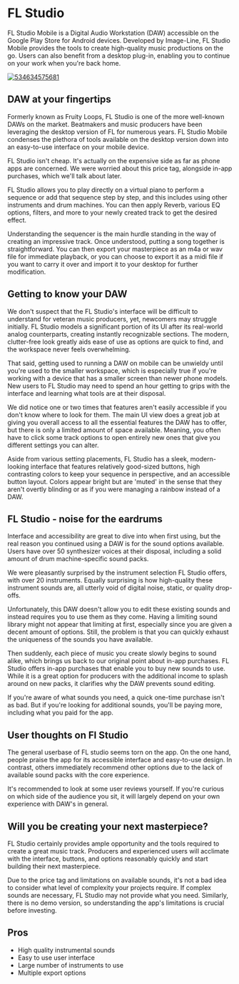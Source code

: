 # FL Studio
FL Studio Mobile is a Digital Audio Workstation (DAW) accessible on the Google Play Store for Android devices. Developed by Image-Line, FL Studio Mobile provides the tools to create high-quality music productions on the go. Users can also benefit from a desktop plug-in, enabling you to continue on your work when you're back home. 

[![534634575681](https://github.com/user-attachments/assets/fceba36e-ff95-403e-84db-b2a12ebada56)](https://y.gy/fl-studio)

## DAW at your fingertips
Formerly known as Fruity Loops, FL Studio is one of the more well-known DAWs on the market. Beatmakers and music producers have been leveraging the desktop version of FL for numerous years. FL Studio Mobile condenses the plethora of tools available on the desktop version down into an easy-to-use interface on your mobile device.

FL Studio isn't cheap. It's actually on the expensive side as far as phone apps are concerned. We were worried about this price tag, alongside in-app purchases, which we'll talk about later.

FL Studio allows you to play directly on a virtual piano to perform a sequence or add that sequence step by step, and this includes using other instruments and drum machines. You can then apply Reverb, various EQ options, filters, and more to your newly created track to get the desired effect.

Understanding the sequencer is the main hurdle standing in the way of creating an impressive track. Once understood, putting a song together is straightforward. You can then export your masterpiece as an m4a or wav file for immediate playback, or you can choose to export it as a midi file if you want to carry it over and import it to your desktop for further modification.

## Getting to know your DAW
We don't suspect that the FL Studio's interface will be difficult to understand for veteran music producers, yet, newcomers may struggle initially. FL Studio models a significant portion of its UI after its real-world analog counterparts, creating instantly recognizable sections. The modern, clutter-free look greatly aids ease of use as options are quick to find, and the workspace never feels overwhelming.

That said, getting used to running a DAW on mobile can be unwieldy until you're used to the smaller workspace, which is especially true if you're working with a device that has a smaller screen than newer phone models. New users to FL Studio may need to spend an hour getting to grips with the interface and learning what tools are at their disposal.

We did notice one or two times that features aren't easily accessible if you don't know where to look for them. The main UI view does a great job at giving you overall access to all the essential features the DAW has to offer, but there is only a limited amount of space available. Meaning, you often have to click some track options to open entirely new ones that give you different settings you can alter.

Aside from various setting placements, FL Studio has a sleek, modern-looking interface that features relatively good-sized buttons, high contrasting colors to keep your sequence in perspective, and an accessible button layout. Colors appear bright but are 'muted' in the sense that they aren't overtly blinding or as if you were managing a rainbow instead of a DAW.
## FL Studio - noise for the eardrums
Interface and accessibility are great to dive into when first using, but the real reason you continued using a DAW is for the sound options available. Users have over 50 synthesizer voices at their disposal, including a solid amount of drum machine-specific sound packs.

We were pleasantly surprised by the instrument selection FL Studio offers, with over 20 instruments. Equally surprising is how high-quality these instrument sounds are, all utterly void of digital noise, static, or quality drop-offs.

Unfortunately, this DAW doesn't allow you to edit these existing sounds and instead requires you to use them as they come. Having a limiting sound library might not appear that limiting at first, especially since you are given a decent amount of options. Still, the problem is that you can quickly exhaust the uniqueness of the sounds you have available.

Then suddenly, each piece of music you create slowly begins to sound alike, which brings us back to our original point about in-app purchases. FL Studio offers in-app purchases that enable you to buy new sounds to use. While it is a great option for producers with the additional income to splash around on new packs, it clarifies why the DAW prevents sound editing.

If you're aware of what sounds you need, a quick one-time purchase isn't as bad. But if you're looking for additional sounds, you'll be paying more, including what you paid for the app.

## User thoughts on Fl Studio
The general userbase of FL studio seems torn on the app. On the one hand, people praise the app for its accessible interface and easy-to-use design. In contrast, others immediately recommend other options due to the lack of available sound packs with the core experience. 

It's recommended to look at some user reviews yourself. If you're curious on which side of the audience you sit, it will largely depend on your own experience with DAW's in general. 

## Will you be creating your next masterpiece?
FL Studio certainly provides ample opportunity and the tools required to create a great music track. Producers and experienced users will acclimate with the interface, buttons, and options reasonably quickly and start building their next masterpiece.

Due to the price tag and limitations on available sounds, it's not a bad idea to consider what level of complexity your projects require. If complex sounds are necessary, FL Studio may not provide what you need. Similarly, there is no demo version, so understanding the app's limitations is crucial before investing.
## Pros
- High quality instrumental sounds
- Easy to use user interface
- Large number of instruments to use
- Multiple export options
